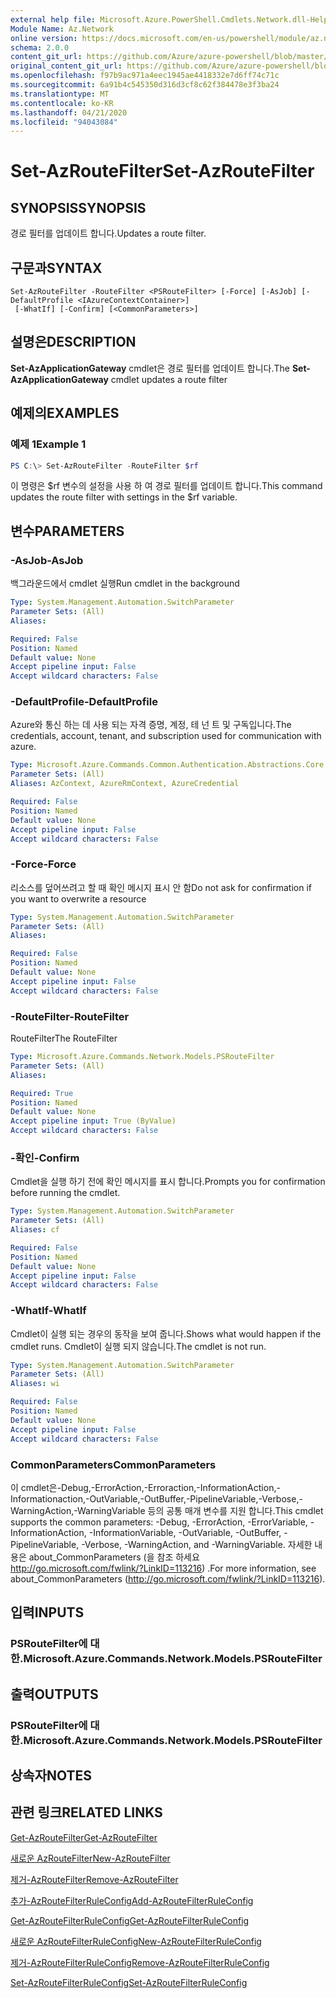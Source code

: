```yaml
---
external help file: Microsoft.Azure.PowerShell.Cmdlets.Network.dll-Help.xml
Module Name: Az.Network
online version: https://docs.microsoft.com/en-us/powershell/module/az.network/set-azroutefilter
schema: 2.0.0
content_git_url: https://github.com/Azure/azure-powershell/blob/master/src/Network/Network/help/Set-AzRouteFilter.md
original_content_git_url: https://github.com/Azure/azure-powershell/blob/master/src/Network/Network/help/Set-AzRouteFilter.md
ms.openlocfilehash: f97b9ac971a4eec1945ae4418332e7d6ff74c71c
ms.sourcegitcommit: 6a91b4c545350d316d3cf8c62f384478e3f3ba24
ms.translationtype: MT
ms.contentlocale: ko-KR
ms.lasthandoff: 04/21/2020
ms.locfileid: "94043084"
---
```

# <span data-ttu-id="319af-101">Set-AzRouteFilter</span><span class="sxs-lookup"><span data-stu-id="319af-101">Set-AzRouteFilter</span></span>

## <span data-ttu-id="319af-102">SYNOPSIS</span><span class="sxs-lookup"><span data-stu-id="319af-102">SYNOPSIS</span></span>
<span data-ttu-id="319af-103">경로 필터를 업데이트 합니다.</span><span class="sxs-lookup"><span data-stu-id="319af-103">Updates a route filter.</span></span>

## <span data-ttu-id="319af-104">구문과</span><span class="sxs-lookup"><span data-stu-id="319af-104">SYNTAX</span></span>

```
Set-AzRouteFilter -RouteFilter <PSRouteFilter> [-Force] [-AsJob] [-DefaultProfile <IAzureContextContainer>]
 [-WhatIf] [-Confirm] [<CommonParameters>]
```

## <span data-ttu-id="319af-105">설명은</span><span class="sxs-lookup"><span data-stu-id="319af-105">DESCRIPTION</span></span>
<span data-ttu-id="319af-106">**Set-AzApplicationGateway** cmdlet은 경로 필터를 업데이트 합니다.</span><span class="sxs-lookup"><span data-stu-id="319af-106">The **Set-AzApplicationGateway** cmdlet updates a route filter</span></span>

## <span data-ttu-id="319af-107">예제의</span><span class="sxs-lookup"><span data-stu-id="319af-107">EXAMPLES</span></span>

### <span data-ttu-id="319af-108">예제 1</span><span class="sxs-lookup"><span data-stu-id="319af-108">Example 1</span></span>
```powershell
PS C:\> Set-AzRouteFilter -RouteFilter $rf
```

<span data-ttu-id="319af-109">이 명령은 $rf 변수의 설정을 사용 하 여 경로 필터를 업데이트 합니다.</span><span class="sxs-lookup"><span data-stu-id="319af-109">This command updates the route filter with settings in the $rf variable.</span></span>

## <span data-ttu-id="319af-110">변수</span><span class="sxs-lookup"><span data-stu-id="319af-110">PARAMETERS</span></span>

### <span data-ttu-id="319af-111">-AsJob</span><span class="sxs-lookup"><span data-stu-id="319af-111">-AsJob</span></span>
<span data-ttu-id="319af-112">백그라운드에서 cmdlet 실행</span><span class="sxs-lookup"><span data-stu-id="319af-112">Run cmdlet in the background</span></span>

```yaml
Type: System.Management.Automation.SwitchParameter
Parameter Sets: (All)
Aliases:

Required: False
Position: Named
Default value: None
Accept pipeline input: False
Accept wildcard characters: False
```

### <span data-ttu-id="319af-113">-DefaultProfile</span><span class="sxs-lookup"><span data-stu-id="319af-113">-DefaultProfile</span></span>
<span data-ttu-id="319af-114">Azure와 통신 하는 데 사용 되는 자격 증명, 계정, 테 넌 트 및 구독입니다.</span><span class="sxs-lookup"><span data-stu-id="319af-114">The credentials, account, tenant, and subscription used for communication with azure.</span></span>

```yaml
Type: Microsoft.Azure.Commands.Common.Authentication.Abstractions.Core.IAzureContextContainer
Parameter Sets: (All)
Aliases: AzContext, AzureRmContext, AzureCredential

Required: False
Position: Named
Default value: None
Accept pipeline input: False
Accept wildcard characters: False
```

### <span data-ttu-id="319af-115">-Force</span><span class="sxs-lookup"><span data-stu-id="319af-115">-Force</span></span>
<span data-ttu-id="319af-116">리소스를 덮어쓰려고 할 때 확인 메시지 표시 안 함</span><span class="sxs-lookup"><span data-stu-id="319af-116">Do not ask for confirmation if you want to overwrite a resource</span></span>

```yaml
Type: System.Management.Automation.SwitchParameter
Parameter Sets: (All)
Aliases:

Required: False
Position: Named
Default value: None
Accept pipeline input: False
Accept wildcard characters: False
```

### <span data-ttu-id="319af-117">-RouteFilter</span><span class="sxs-lookup"><span data-stu-id="319af-117">-RouteFilter</span></span>
<span data-ttu-id="319af-118">RouteFilter</span><span class="sxs-lookup"><span data-stu-id="319af-118">The RouteFilter</span></span>

```yaml
Type: Microsoft.Azure.Commands.Network.Models.PSRouteFilter
Parameter Sets: (All)
Aliases:

Required: True
Position: Named
Default value: None
Accept pipeline input: True (ByValue)
Accept wildcard characters: False
```

### <span data-ttu-id="319af-119">-확인</span><span class="sxs-lookup"><span data-stu-id="319af-119">-Confirm</span></span>
<span data-ttu-id="319af-120">Cmdlet을 실행 하기 전에 확인 메시지를 표시 합니다.</span><span class="sxs-lookup"><span data-stu-id="319af-120">Prompts you for confirmation before running the cmdlet.</span></span>

```yaml
Type: System.Management.Automation.SwitchParameter
Parameter Sets: (All)
Aliases: cf

Required: False
Position: Named
Default value: None
Accept pipeline input: False
Accept wildcard characters: False
```

### <span data-ttu-id="319af-121">-WhatIf</span><span class="sxs-lookup"><span data-stu-id="319af-121">-WhatIf</span></span>
<span data-ttu-id="319af-122">Cmdlet이 실행 되는 경우의 동작을 보여 줍니다.</span><span class="sxs-lookup"><span data-stu-id="319af-122">Shows what would happen if the cmdlet runs.</span></span> <span data-ttu-id="319af-123">Cmdlet이 실행 되지 않습니다.</span><span class="sxs-lookup"><span data-stu-id="319af-123">The cmdlet is not run.</span></span>

```yaml
Type: System.Management.Automation.SwitchParameter
Parameter Sets: (All)
Aliases: wi

Required: False
Position: Named
Default value: None
Accept pipeline input: False
Accept wildcard characters: False
```

### <span data-ttu-id="319af-124">CommonParameters</span><span class="sxs-lookup"><span data-stu-id="319af-124">CommonParameters</span></span>
<span data-ttu-id="319af-125">이 cmdlet은-Debug,-ErrorAction,-Erroraction,-InformationAction,-Informationaction,-OutVariable,-OutBuffer,-PipelineVariable,-Verbose,-WarningAction,-WarningVariable 등의 공통 매개 변수를 지원 합니다.</span><span class="sxs-lookup"><span data-stu-id="319af-125">This cmdlet supports the common parameters: -Debug, -ErrorAction, -ErrorVariable, -InformationAction, -InformationVariable, -OutVariable, -OutBuffer, -PipelineVariable, -Verbose, -WarningAction, and -WarningVariable.</span></span> <span data-ttu-id="319af-126">자세한 내용은 about_CommonParameters (을 참조 하세요 http://go.microsoft.com/fwlink/?LinkID=113216) .</span><span class="sxs-lookup"><span data-stu-id="319af-126">For more information, see about_CommonParameters (http://go.microsoft.com/fwlink/?LinkID=113216).</span></span>

## <span data-ttu-id="319af-127">입력</span><span class="sxs-lookup"><span data-stu-id="319af-127">INPUTS</span></span>

### <span data-ttu-id="319af-128">PSRouteFilter에 대 한.</span><span class="sxs-lookup"><span data-stu-id="319af-128">Microsoft.Azure.Commands.Network.Models.PSRouteFilter</span></span>

## <span data-ttu-id="319af-129">출력</span><span class="sxs-lookup"><span data-stu-id="319af-129">OUTPUTS</span></span>

### <span data-ttu-id="319af-130">PSRouteFilter에 대 한.</span><span class="sxs-lookup"><span data-stu-id="319af-130">Microsoft.Azure.Commands.Network.Models.PSRouteFilter</span></span>

## <span data-ttu-id="319af-131">상속자</span><span class="sxs-lookup"><span data-stu-id="319af-131">NOTES</span></span>

## <span data-ttu-id="319af-132">관련 링크</span><span class="sxs-lookup"><span data-stu-id="319af-132">RELATED LINKS</span></span>

[<span data-ttu-id="319af-133">Get-AzRouteFilter</span><span class="sxs-lookup"><span data-stu-id="319af-133">Get-AzRouteFilter</span></span>](./Get-AzRouteFilter.md)

[<span data-ttu-id="319af-134">새로운 AzRouteFilter</span><span class="sxs-lookup"><span data-stu-id="319af-134">New-AzRouteFilter</span></span>](./New-AzRouteFilter.md)

[<span data-ttu-id="319af-135">제거-AzRouteFilter</span><span class="sxs-lookup"><span data-stu-id="319af-135">Remove-AzRouteFilter</span></span>](./Remove-AzRouteFilter.md)

[<span data-ttu-id="319af-136">추가-AzRouteFilterRuleConfig</span><span class="sxs-lookup"><span data-stu-id="319af-136">Add-AzRouteFilterRuleConfig</span></span>](./Add-AzRouteFilterRuleConfig.md)

[<span data-ttu-id="319af-137">Get-AzRouteFilterRuleConfig</span><span class="sxs-lookup"><span data-stu-id="319af-137">Get-AzRouteFilterRuleConfig</span></span>](./Get-AzRouteFilterRuleConfig.md)

[<span data-ttu-id="319af-138">새로운 AzRouteFilterRuleConfig</span><span class="sxs-lookup"><span data-stu-id="319af-138">New-AzRouteFilterRuleConfig</span></span>](./New-AzRouteFilterRuleConfig.md)

[<span data-ttu-id="319af-139">제거-AzRouteFilterRuleConfig</span><span class="sxs-lookup"><span data-stu-id="319af-139">Remove-AzRouteFilterRuleConfig</span></span>](./Remove-AzRouteFilterRuleConfig.md)

[<span data-ttu-id="319af-140">Set-AzRouteFilterRuleConfig</span><span class="sxs-lookup"><span data-stu-id="319af-140">Set-AzRouteFilterRuleConfig</span></span>](./Set-AzRouteFilterRuleConfig.md)
